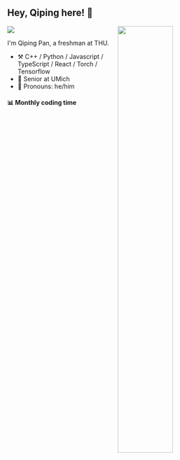 

## Hey, Qiping here! :wave:

[<img align="right" width="50%" src="https://github-readme-stats-ouuan.vercel.app/api?username=ouuan&theme=dark&show_icons=true">](https://metrics.lecoq.io/ouuan?template=classic)

![](https://github-readme-stats.vercel.app/api?username=ppppqp&count_private=true&show_icons=true&theme=onedark&hide_title=true&hide_rank=true)

I'm Qiping Pan, a freshman at THU.

-   :hammer_and_pick: C++ / Python / Javascript / TypeScript / React / Torch / Tensorflow
-   :seedling: Senior at UMich
-   :man: Pronouns: he/him



#### :bar_chart: Monthly coding time

<!--START_SECTION:waka-->
<!--END_SECTION:waka-->